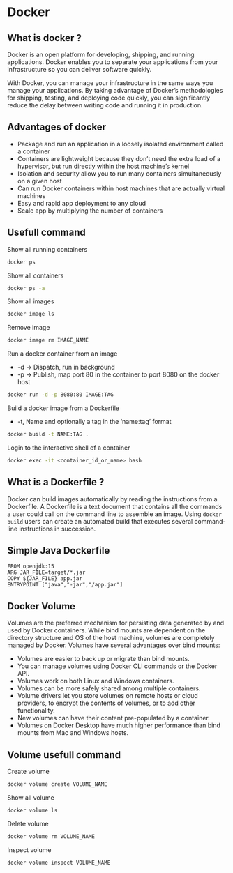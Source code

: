 # Docker

## What is docker ?

Docker is an open platform for developing, shipping, and running applications. Docker enables you to separate your applications from your infrastructure so you can deliver software quickly.

With Docker, you can manage your infrastructure in the same ways you manage your applications. By taking advantage of Docker’s methodologies for shipping, testing, and deploying code quickly, you can significantly reduce the delay between writing code and running it in production.

## Advantages of docker

- Package and run an application in a loosely isolated environment called a container
- Containers are lightweight because they don’t need the extra load of a hypervisor, but run directly within the host machine’s kernel
- Isolation and security allow you to run many containers simultaneously on a given host
- Can run Docker containers within host machines that are actually virtual machines
- Easy and rapid app deployment to any cloud
- Scale app by multiplying the number of containers

## Usefull command

Show all running containers

```bash
docker ps
```

Show all containers

```bash
docker ps -a
```

Show all images

```bash
docker image ls
```

Remove image

```bash
docker image rm IMAGE_NAME
```

Run a docker container from an image

- -d -> Dispatch, run in background
- -p -> Publish, map port 80 in the container to port 8080 on the docker host

```bash
docker run -d -p 8080:80 IMAGE:TAG
```

Build a docker image from a Dockerfile

- -t, Name and optionally a tag in the ‘name:tag’ format

```bash
docker build -t NAME:TAG .
```

Login to the interactive shell of a container

```bash
docker exec -it <container_id_or_name> bash
```

## What is a Dockerfile ?

Docker can build images automatically by reading the instructions from a Dockerfile. A Dockerfile is a text document that contains all the commands a user could call on the command line to assemble an image. Using `docker build` users can create an automated build that executes several command-line instructions in succession.

## Simple Java Dockerfile

```docker
FROM openjdk:15
ARG JAR_FILE=target/*.jar
COPY ${JAR_FILE} app.jar
ENTRYPOINT ["java","-jar","/app.jar"]
```

## Docker Volume


Volumes are the preferred mechanism for persisting data generated by and used by Docker containers. While bind mounts are dependent on the directory structure and OS of the host machine, volumes are completely managed by Docker. Volumes have several advantages over bind mounts:

- Volumes are easier to back up or migrate than bind mounts.
- You can manage volumes using Docker CLI commands or the Docker API.
- Volumes work on both Linux and Windows containers.
- Volumes can be more safely shared among multiple containers.
- Volume drivers let you store volumes on remote hosts or cloud providers, to encrypt the contents of volumes, or to add other functionality.
- New volumes can have their content pre-populated by a container.
- Volumes on Docker Desktop have much higher performance than bind mounts from Mac and Windows hosts.

## Volume usefull command

Create volume

```bash
docker volume create VOLUME_NAME
```

Show all volume

```bash
docker volume ls
```

Delete volume

```bash
docker volume rm VOLUME_NAME
```

Inspect volume

```bash
docker volume inspect VOLUME_NAME
```
